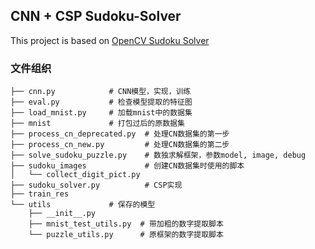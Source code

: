 ## CNN + CSP Sudoku-Solver

This project is based on [OpenCV Sudoku Solver](https://www.pyimagesearch.com/2020/08/10/opencv-sudoku-solver-and-ocr/)


### 文件组织

```
├── cnn.py            # CNN模型，实现，训练
├── eval.py           # 检查模型提取的特征图
├── load_mnist.py     # 加载mnist中的数据集
├── mnist             # 打包过后的原数据集
├── process_cn_deprecated.py  # 处理CN数据集的第一步
├── process_cn_new.py         # 处理CN数据集的第二步
├── solve_sudoku_puzzle.py    # 数独求解框架，参数model, image, debug 
├── sudoku_images             # 创建CN数据集时使用的脚本
│   └── collect_digit_pict.py
├── sudoku_solver.py          # CSP实现
├── train_res
└── utils             # 保存的模型
    ├── __init__.py
    ├── mnist_test_utils.py  # 带加粗的数字提取脚本
    └── puzzle_utils.py      # 原框架的数字提取脚本
```